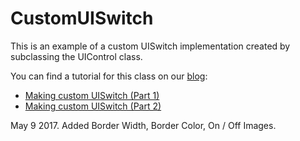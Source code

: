 # CustomUISwitch

This is an example of a custom UISwitch implementation created by subclassing the UIControl class.

You can find a tutorial for this class on our [blog](http://plavatvornica.com/blog/):
* [Making custom UISwitch (Part 1)](https://plavatvornica.com/making-custom-uiswitch-part-1/)
* [Making custom UISwitch (Part 2)](https://plavatvornica.com/uiswitch/)


May 9 2017.
Added Border Width, Border Color, On / Off Images.
